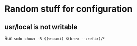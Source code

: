 # Random stuff for configuration

## usr/local is not writable

Run `sudo chown -R $(whoami) $(brew --prefix)/*`